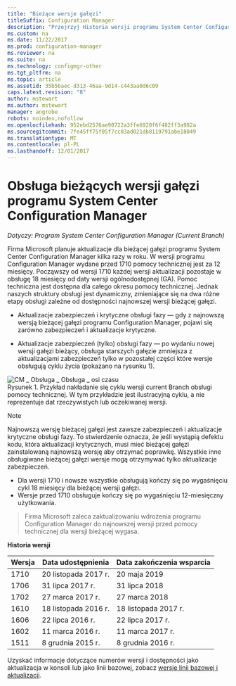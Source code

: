 ```yaml
---
title: "Bieżące wersje gałęzi"
titleSuffix: Configuration Manager
description: "Przejrzyj Historia wersji programu System Center Configuration Manager, a więcej informacji na temat usług oferowanych w fazach."
ms.custom: na
ms.date: 11/22/2017
ms.prod: configuration-manager
ms.reviewer: na
ms.suite: na
ms.technology: configmgr-other
ms.tgt_pltfrm: na
ms.topic: article
ms.assetid: 35b5baec-d313-46aa-9d14-c443aa0d6c09
caps.latest.revision: "8"
author: mstewart
ms.author: mstewart
manager: angrobe
robots: noindex,nofollow
ms.openlocfilehash: 952ebd2576ae90722a3ffe6920f6f482ff3a982a
ms.sourcegitcommit: 7fe45ff75f05f7cc03ad021db8119791abe18049
ms.translationtype: MT
ms.contentlocale: pl-PL
ms.lasthandoff: 12/01/2017
---
```

# <a name="support-for-system-center-configuration-manager-current-branch-versions"></a>Obsługa bieżących wersji gałęzi programu System Center Configuration Manager

*Dotyczy: Program System Center Configuration Manager (Current Branch)*

Firma Microsoft planuje aktualizacje dla bieżącej gałęzi programu System Center Configuration Manager kilka razy w roku. W wersji programu Configuration Manager wydane przed 1710 pomocy technicznej jest za 12 miesięcy. Począwszy od wersji 1710 każdej wersji aktualizacji pozostaje w obsługę 18 miesięcy od daty wersji ogólnodostępnej (GA). Pomoc techniczna jest dostępna dla całego okresu pomocy technicznej. Jednak naszych struktury obsługi jest dynamiczny, zmieniające się na dwa różne etapy obsługi zależne od dostępności najnowszej wersji bieżącej gałęzi.  

-   Aktualizacje zabezpieczeń i krytyczne obsługi fazy — gdy z najnowszą wersją bieżącej gałęzi programu Configuration Manager, pojawi się zarówno zabezpieczeń i aktualizacje krytyczne.  

-   Aktualizacje zabezpieczeń (tylko) obsługi fazy — po wydaniu nowej wersji gałęzi bieżący, obsługa starszych gałęzie zmniejsza z aktualizacjami zabezpieczeń tylko w pozostałej części które wersje obsługują cyklu życia (pokazano na rysunku 1).  

 ![CM &#95; Obsługa &#95; Obsługa &#95; osi czasu](media/CM_Servicing_support_timeline1.png "CM_Servicing_support_timeline")  
Rysunek 1. Przykład nakładanie się cyklu wersji current Branch obsługi pomocy technicznej. W tym przykładzie jest ilustracyjną cyklu, a nie reprezentuje dat rzeczywistych lub oczekiwanej wersji.

> [!NOTE]  
>  Najnowszą wersję bieżącej gałęzi jest zawsze zabezpieczeń i aktualizacje krytyczne obsługi fazy. To stwierdzenie oznacza, że jeśli wystąpią defektu kodu, która aktualizacji krytycznych, musi mieć bieżącej gałęzi zainstalowaną najnowszą wersję aby otrzymać poprawkę. Wszystkie inne obsługiwane bieżącej gałęzi wersje mogą otrzymywać tylko aktualizacje zabezpieczeń.
> - Dla wersji 1710 i nowsze wszystkie obsługują kończy się po wygaśnięciu cykl 18 miesięcy dla bieżącej wersji gałęzi.
> - Wersje przed 1710 obsługuje kończy się po wygaśnięciu 12-miesięczny użytkowania.

> Firma Microsoft zaleca zaktualizowaniu wdrożenia programu Configuration Manager do najnowszej wersji przed pomocy technicznej dla wersji bieżącej wygasa.

 **Historia wersji**  

|Wersja |Data udostępnienia |Data zakończenia wsparcia|  
|-------------|-----------------------|----------------------|  
|1710|20 listopada 2017 r.|20 maja 2019 |
|1706|31 lipca 2017 r.|31 lipca 2018|
|1702|27 marca 2017 r.|27 marca 2018|
|1610|18 listopada 2016 r.|18 listopada 2017 r.|
|1606|22 lipca 2016 r.| 22 lipca 2017 r.|
|1602|11 marca 2016 r.|11 marca 2017 r.|
|1511|8 grudnia 2015 r.|8 grudnia 2016 r.|  




Uzyskać informacje dotyczące numerów wersji i dostępności jako aktualizacja w konsoli lub jako linii bazowej, zobacz [wersje linii bazowej i aktualizacji](/sccm/core/servers/manage/updates#a-namebkmkbaselinesa-baseline-and-update-versions).
